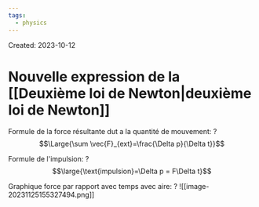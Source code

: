 ```yaml
---
tags:
  - physics
---
```

Created: 2023-10-12

# Nouvelle expression de la [[Deuxième loi de Newton|deuxième loi de Newton]]

Formule de la force résultante dut a la quantité de mouvement:
?
$$\Large{\sum \vec{F}_{ext}=\frac{\Delta p}{\Delta t}}$$
<!--SR:!2024-02-09,47,250-->


Formule de l'impulsion:
?
$$\large{\text{impulsion}=\Delta p = F\Delta t}$$
<!--SR:!2024-01-17,30,230-->

Graphique force par rapport avec temps avec aire:
?
![[image-20231125155327494.png]]
<!--SR:!2024-01-31,40,250-->

